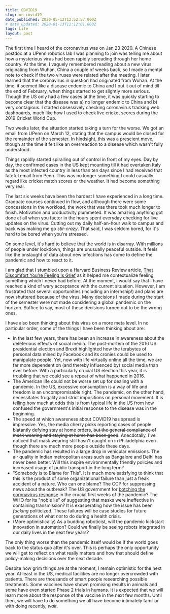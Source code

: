 ```yaml
---
title: COVID19
slug: on-covid19
date_published: 2020-05-12T12:52:57.000Z
# date_updated: 2020-01-13T12:12:01.000Z
tags: Life
layout: post
---
```


The first time I heard of the coronavirus was on Jan 23 2020. A Chinese postdoc at a UPenn robotics lab I was planning to join was telling me about how a mysterious virus had been rapidly spreading through her home country. At the time, I vaguely remembered reading about a new virus originating from Wuhan, China a couple of weeks back, so I made a mental note to check if the two viruses were related after the meeting. I later learned that the coronavirus in question had originated from Wuhan. At the time, it seemed like a disease endemic to China and I put it out of mind till the end of February, when things started to get slightly more serious. Though the US only had a few cases at the time, it was quickly starting to become clear that the disease was a) no longer endemic to China and b) very contagious. I started obsessively checking coronavirus tracking web dashboards, much like how I used to check live cricket scores during the 2019 Cricket World Cup.


Two weeks later, the situation started taking a turn for the worse. We got an email from UPenn on March 12, stating that the campus would be closed for the remainder of the semester. In hindsight, this was a prescient move, though at the time it felt like an overreaction to a disease which wasn't fully understood.


Things rapidly started spiralling out of control in front of my eyes. Day by day, the confirmed cases in the US kept mounting till it had overtaken Italy as the most infected country in less than ten days since I had received that fateful email from Penn. This was no longer something I could casually regard like cricket match scores or the weather. It had become something very real.


The last six weeks have been the hardest I have experienced in a long time. Graduate courses continued in flow, and although there were some concessions in the workload, the work that was there took much longer to finish. Motivation and productivity plummeted. It was amazing anything got done at all when you factor in the hours spent everyday checking for live updates on the virus. Cutting out my daily half-an-hour walk to campus and back was making me go *stir-crazy*. That said, I was seldom bored, for it's hard to be bored when you're stressed.


On some level, it's hard to believe that the world is in disarray. With millions of people under lockdown, things are unusually peaceful outside. It feels like the onslaught of data about new infections has come to define the pandemic and how to react to it.


I am glad that I stumbled upon a Harvard Business Review article, [That Discomfort You’re Feeling Is Grief](https://hbr.org/2020/03/that-discomfort-youre-feeling-is-grief) as it helped me contextualize feeling something which I never had before. At the moment, I would say that I have reached a kind of wary acceptance with the current situation. However, I am frustrated that several opportunities (including an internship!) and plans are now shuttered because of the virus. Many decisions I made during the start of the semester were not made considering a global pandemic on the horizon. Suffice to say, most of these decisions turned out to be the wrong ones.


I have also been thinking about this virus on a more meta level. In no particular order, some of the things I have been thinking about are:

* In the last few years, there has been an increase in awareness about the deleterious effects of social media. The post-mortem of the 2016 US presidential election and Brexit highlighted how the terabytes of personal data mined by Facebook and its cronies could be used to manipulate people. Yet, now with life virtually online all the time, we are far more dependent on (and thereby influenced by) social media than ever before. With a particularly crucial US election this year, it is troubling that we could see a repeat of what happened in 2016.
* The American life could not be worse set up for dealing with a pandemic. In the US, excessive consumption is a way of life and freedom is an uncompromisable right. The pandemic, on the other hand, necessitates frugality and strict impositions on personal movement. It is telling how much at odds this is from typical life in the US from how confused the government's initial response to the disease was in the beginning.
* The speed at which awareness about COVID19 has spread is impressive. Yes, the media cherry picks reporting cases of people blatantly defying stay at home orders, <s>but the general compliance of mask wearing and staying at home has been good</s>. Anecdotally, I've noticed that mask wearing still hasn't caught on in Philadelphia even though there are much more people outside these days.
* The pandemic has resulted in a large drop in vehicular emissions. The air quality in Indian metropolitan areas such as Bangalore and Delhi has never been better. Will this inspire environmentally friendly policies and increased usage of public transport in the long term?
* "Somebody is to Blame for This". It is much more satisfying to think that this is the product of some organizational failure than just a freak accident of a nature. Who can one blame? The CCP for suppressing news about the outbreak? The US government for [botching the coronavirus response](https://www.youtube.com/watch?v=7rl4c-jr7g0) in the crucial first weeks of the pandemic? The WHO for its "noble lie" of suggesting that masks were ineffective in containing transmission? It is exasperating how the issue has been *fucking* politicized. These failures will be case studies for future generations of what *not* to do during a health crisis.
* (More optimistically) As a budding roboticist, will the pandemic kickstart innovation in automation? Could we finally be seeing robots integrated in our daily lives in the next few years?

The only thing worse than the pandemic itself would be if the world goes back to the status quo after it's over. This is perhaps the only opportunity we will get to reflect on what really matters and how that should define policy-making decisions over the next decade.

Despite how grim things are at the moment, I remain optimistic for the next year. At least in the US, medical facilities are no longer overcrowded with patients. There are thousands of smart people researching possible treatments. Some vaccines have shown promising results in animals and some have even started Phase 2 trials in humans. It is expected that we will learn more about the response of the vaccine in the next few months. Until then, we will have to do something we all have become intimately familiar with doing recently, *wait*.